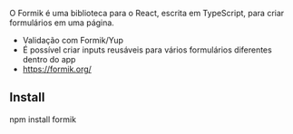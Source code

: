 O Formik é uma biblioteca para o React, escrita em TypeScript, para criar formulários em uma página.

- Validação com Formik/Yup
- É possível criar inputs reusáveis para vários formulários diferentes dentro do app
- https://formik.org/

## Install
npm install formik